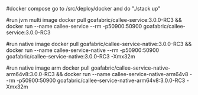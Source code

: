 #docker compose
go to /src/deploy/docker and do "./stack up"

#run jvm multi image
docker pull goafabric/callee-service:3.0.0-RC3 && docker run --name callee-service --rm -p50900:50900 goafabric/callee-service:3.0.0-RC3

#run native image
docker pull goafabric/callee-service-native:3.0.0-RC3 && docker run --name callee-service-native --rm -p50900:50900 goafabric/callee-service-native:3.0.0-RC3 -Xmx32m

#run native image arm
docker pull goafabric/callee-service-native-arm64v8:3.0.0-RC3 && docker run --name callee-service-native-arm64v8 --rm -p50900:50900 goafabric/callee-service-native-arm64v8:3.0.0-RC3 -Xmx32m
